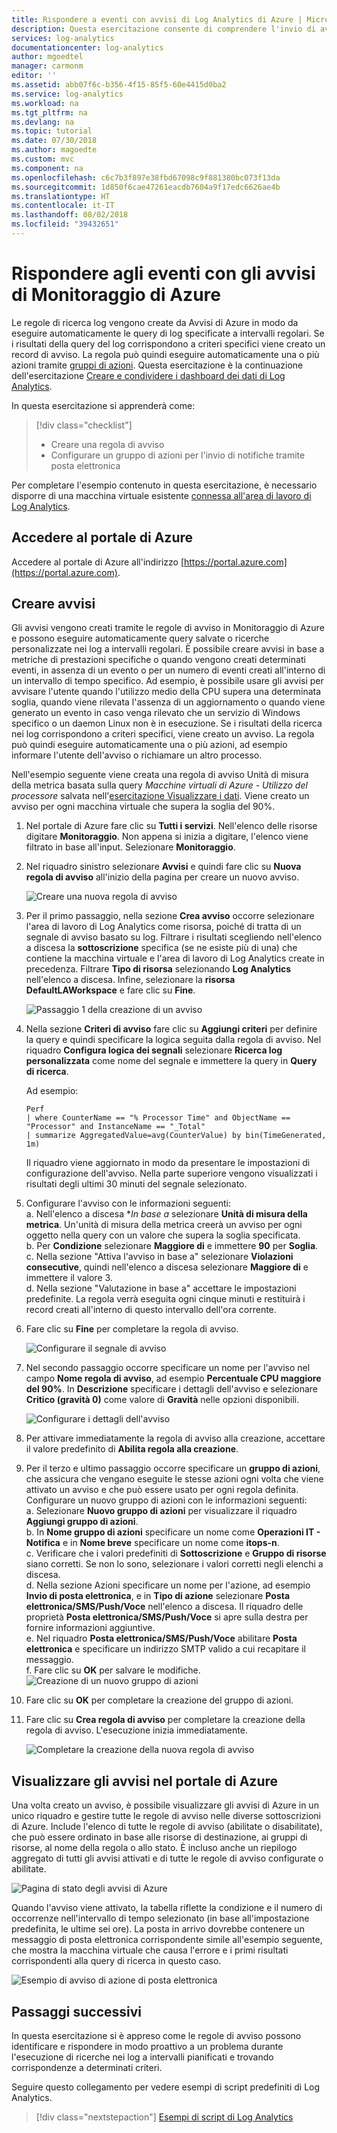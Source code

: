 ```yaml
---
title: Rispondere a eventi con avvisi di Log Analytics di Azure | Microsoft Docs
description: Questa esercitazione consente di comprendere l'invio di avvisi con Log Analytics per identificare informazioni importanti nell'area di lavoro e per segnalare problemi all'utente in modo proattivo o richiamare le azioni per tentare di correggerli.
services: log-analytics
documentationcenter: log-analytics
author: mgoedtel
manager: carmonm
editor: ''
ms.assetid: abb07f6c-b356-4f15-85f5-60e4415d0ba2
ms.service: log-analytics
ms.workload: na
ms.tgt_pltfrm: na
ms.devlang: na
ms.topic: tutorial
ms.date: 07/30/2018
ms.author: magoedte
ms.custom: mvc
ms.component: na
ms.openlocfilehash: c6c7b3f897e38fbd67098c9f881380bc073f13da
ms.sourcegitcommit: 1d850f6cae47261eacdb7604a9f17edc6626ae4b
ms.translationtype: HT
ms.contentlocale: it-IT
ms.lasthandoff: 08/02/2018
ms.locfileid: "39432651"
---
```

# <a name="respond-to-events-with-azure-monitor-alerts"></a>Rispondere agli eventi con gli avvisi di Monitoraggio di Azure
Le regole di ricerca log vengono create da Avvisi di Azure in modo da eseguire automaticamente le query di log specificate a intervalli regolari.  Se i risultati della query del log corrispondono a criteri specifici viene creato un record di avviso. La regola può quindi eseguire automaticamente una o più azioni tramite [gruppi di azioni](../monitoring-and-diagnostics/monitoring-action-groups.md).  Questa esercitazione è la continuazione dell'esercitazione [Creare e condividere i dashboard dei dati di Log Analytics](log-analytics-tutorial-dashboards.md).   

In questa esercitazione si apprenderà come:

> [!div class="checklist"]
> * Creare una regola di avviso
> * Configurare un gruppo di azioni per l'invio di notifiche tramite posta elettronica

Per completare l'esempio contenuto in questa esercitazione, è necessario disporre di una macchina virtuale esistente [connessa all'area di lavoro di Log Analytics](log-analytics-quick-collect-azurevm.md).

## <a name="sign-in-to-azure-portal"></a>Accedere al portale di Azure
Accedere al portale di Azure all'indirizzo [https://portal.azure.com](https://portal.azure.com).

## <a name="create-alerts"></a>Creare avvisi
Gli avvisi vengono creati tramite le regole di avviso in Monitoraggio di Azure e possono eseguire automaticamente query salvate o ricerche personalizzate nei log a intervalli regolari.  È possibile creare avvisi in base a metriche di prestazioni specifiche o quando vengono creati determinati eventi, in assenza di un evento o per un numero di eventi creati all'interno di un intervallo di tempo specifico.  Ad esempio, è possibile usare gli avvisi per avvisare l'utente quando l'utilizzo medio della CPU supera una determinata soglia, quando viene rilevata l'assenza di un aggiornamento o quando viene generato un evento in caso venga rilevato che un servizio di Windows specifico o un daemon Linux non è in esecuzione.  Se i risultati della ricerca nei log corrispondono a criteri specifici, viene creato un avviso. La regola può quindi eseguire automaticamente una o più azioni, ad esempio informare l'utente dell'avviso o richiamare un altro processo.

Nell'esempio seguente viene creata una regola di avviso Unità di misura della metrica basata sulla query *Macchine virtuali di Azure - Utilizzo del processore* salvata nell'[esercitazione Visualizzare i dati](log-analytics-tutorial-dashboards.md). Viene creato un avviso per ogni macchina virtuale che supera la soglia del 90%.

1. Nel portale di Azure fare clic su **Tutti i servizi**. Nell'elenco delle risorse digitare **Monitoraggio**. Non appena si inizia a digitare, l'elenco viene filtrato in base all'input. Selezionare **Monitoraggio**.
1. Nel riquadro sinistro selezionare **Avvisi** e quindi fare clic su **Nuova regola di avviso** all'inizio della pagina per creare un nuovo avviso.

    ![Creare una nuova regola di avviso](./media/log-analytics-tutorial-response/alert-rule-02.png)

1. Per il primo passaggio, nella sezione **Crea avviso** occorre selezionare l'area di lavoro di Log Analytics come risorsa, poiché di tratta di un segnale di avviso basato su log.  Filtrare i risultati scegliendo nell'elenco a discesa la **sottoscrizione** specifica (se ne esiste più di una) che contiene la macchina virtuale e l'area di lavoro di Log Analytics create in precedenza.  Filtrare **Tipo di risorsa** selezionando **Log Analytics** nell'elenco a discesa.  Infine, selezionare la **risorsa** **DefaultLAWorkspace** e fare clic su **Fine**.

    ![Passaggio 1 della creazione di un avviso](./media/log-analytics-tutorial-response/alert-rule-03.png)

1. Nella sezione **Criteri di avviso** fare clic su **Aggiungi criteri** per definire la query e quindi specificare la logica seguita dalla regola di avviso. Nel riquadro **Configura logica dei segnali** selezionare **Ricerca log personalizzata** come nome del segnale e immettere la query in **Query di ricerca**.

    Ad esempio: 
    ```
    Perf
    | where CounterName == "% Processor Time" and ObjectName == "Processor" and InstanceName == "_Total"
    | summarize AggregatedValue=avg(CounterValue) by bin(TimeGenerated, 1m)
    ```

    Il riquadro viene aggiornato in modo da presentare le impostazioni di configurazione dell'avviso.  Nella parte superiore vengono visualizzati i risultati degli ultimi 30 minuti del segnale selezionato.

1. Configurare l'avviso con le informazioni seguenti:  
   a. Nell'elenco a discesa **In base a* selezionare **Unità di misura della metrica**.  Un'unità di misura della metrica creerà un avviso per ogni oggetto nella query con un valore che supera la soglia specificata.  
   b. Per **Condizione** selezionare **Maggiore di** e immettere **90** per **Soglia**.  
   c. Nella sezione "Attiva l'avviso in base a" selezionare **Violazioni consecutive**, quindi nell'elenco a discesa selezionare **Maggiore di** e immettere il valore 3.  
   d. Nella sezione "Valutazione in base a" accettare le impostazioni predefinite. La regola verrà eseguita ogni cinque minuti e restituirà i record creati all'interno di questo intervallo dell'ora corrente.  
1. Fare clic su **Fine** per completare la regola di avviso.

    ![Configurare il segnale di avviso](./media/log-analytics-tutorial-response/alert-signal-logic-02.png)

1. Nel secondo passaggio occorre specificare un nome per l'avviso nel campo **Nome regola di avviso**, ad esempio **Percentuale CPU maggiore del 90%**.  In **Descrizione** specificare i dettagli dell'avviso e selezionare **Critico (gravità 0)** come valore di **Gravità** nelle opzioni disponibili.

    ![Configurare i dettagli dell'avviso](./media/log-analytics-tutorial-response/alert-signal-logic-04.png)

1. Per attivare immediatamente la regola di avviso alla creazione, accettare il valore predefinito di **Abilita regola alla creazione**.  
1. Per il terzo e ultimo passaggio occorre specificare un **gruppo di azioni**, che assicura che vengano eseguite le stesse azioni ogni volta che viene attivato un avviso e che può essere usato per ogni regola definita.  Configurare un nuovo gruppo di azioni con le informazioni seguenti:  
   a. Selezionare **Nuovo gruppo di azioni** per visualizzare il riquadro **Aggiungi gruppo di azioni**.  
   b. In **Nome gruppo di azioni** specificare un nome come **Operazioni IT - Notifica** e in **Nome breve** specificare un nome come **itops-n**.  
   c. Verificare che i valori predefiniti di **Sottoscrizione** e **Gruppo di risorse** siano corretti. Se non lo sono, selezionare i valori corretti negli elenchi a discesa.  
   d. Nella sezione Azioni specificare un nome per l'azione, ad esempio **Invio di posta elettronica**, e in **Tipo di azione** selezionare **Posta elettronica/SMS/Push/Voce** nell'elenco a discesa. Il riquadro delle proprietà **Posta elettronica/SMS/Push/Voce** si apre sulla destra per fornire informazioni aggiuntive.  
   e. Nel riquadro **Posta elettronica/SMS/Push/Voce** abilitare **Posta elettronica** e specificare un indirizzo SMTP valido a cui recapitare il messaggio.  
   f. Fare clic su **OK** per salvare le modifiche.  
       ![Creazione di un nuovo gruppo di azioni](./media/log-analytics-tutorial-response/action-group-properties-01.png)

1. Fare clic su **OK** per completare la creazione del gruppo di azioni.
1. Fare clic su **Crea regola di avviso** per completare la creazione della regola di avviso. L'esecuzione inizia immediatamente.

    ![Completare la creazione della nuova regola di avviso](./media/log-analytics-tutorial-response/alert-rule-01.png)

## <a name="view-your-alerts-in-azure-portal"></a>Visualizzare gli avvisi nel portale di Azure
Una volta creato un avviso, è possibile visualizzare gli avvisi di Azure in un unico riquadro e gestire tutte le regole di avviso nelle diverse sottoscrizioni di Azure. Include l'elenco di tutte le regole di avviso (abilitate o disabilitate), che può essere ordinato in base alle risorse di destinazione, ai gruppi di risorse, al nome della regola o allo stato. È incluso anche un riepilogo aggregato di tutti gli avvisi attivati e di tutte le regole di avviso configurate o abilitate.

![Pagina di stato degli avvisi di Azure](./media/log-analytics-tutorial-response/azure-alerts-02.png)

Quando l'avviso viene attivato, la tabella riflette la condizione e il numero di occorrenze nell'intervallo di tempo selezionato (in base all'impostazione predefinita, le ultime sei ore).  La posta in arrivo dovrebbe contenere un messaggio di posta elettronica corrispondente simile all'esempio seguente, che mostra la macchina virtuale che causa l'errore e i primi risultati corrispondenti alla query di ricerca in questo caso.

![Esempio di avviso di azione di posta elettronica](./media/log-analytics-tutorial-response/azure-alert-email-notification-01.png)

## <a name="next-steps"></a>Passaggi successivi
In questa esercitazione si è appreso come le regole di avviso possono identificare e rispondere in modo proattivo a un problema durante l'esecuzione di ricerche nei log a intervalli pianificati e trovando corrispondenze a determinati criteri.

Seguire questo collegamento per vedere esempi di script predefiniti di Log Analytics.

> [!div class="nextstepaction"]
> [Esempi di script di Log Analytics](powershell-samples.md)
